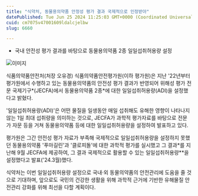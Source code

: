 ```yaml
---
title: "식약처, 동물용의약품 안정성 평가 결과 국제적으로 인정받아"
datePublished: Tue Jun 25 2024 11:25:03 GMT+0000 (Coordinated Universal Time)
cuid: cm7075v47001609ldalcjelbw
slug: 6660

---
```



- 국내 안전성 평가 결과를 바탕으로 동물용의약품 2종 일일섭취허용량 설정

![이미지](https://cdn.hashnode.com/res/hashnode/image/upload/v1739261115293/d45bd047-80a0-4086-848e-899338e53af5.jpeg)

식품의약품안전처(처장 오유경) 식품의약품안전평가원(이하 평가원)은 지난 '22년부터 평가원에서 수행하고 있는 동물용의약품의 안전성 평가 결과가 반영되어 위해성 평가 전문 국제기구*(JECFA)에서 동물용의약품 2종*에 대한 일일섭취허용량(ADI)을 설정했다고 밝혔다.

'일일섭취허용량(ADI)'은 어떤 물질을 일생동안 매일 섭취해도 유해한 영향이 나타나지 않는 1일 최대 섭취량을 의미하는 것으로, JECFA가 과학적 평가자료를 바탕으로 전문가 자문 등을 거쳐 동물용의약품 등에 대한 일일섭취허용량을 설정하여 발표하고 있다.

평가원은 그간 안전성 평가 자료가 부족해 국제적으로 일일섭취허용량을 설정하지 못했던 동물용의약품 '푸마길린'과 '클로피돌'에 대한 과학적 평가를 실시했고 그 결과*를 지난해 9월 JECFA에 제공하여, 그 결과 국제적으로 활용할 수 있는 일일섭취허용량**을 설정했다고 발표('24.3월)했다.

식약처는 이번 일일섭취허용량 설정으로 국내·외 동물의약품의 안전관리에 도움을 줄 것으로 기대하며, 앞으로도 국민의 건강한 생활을 위해 과학적 근거에 기반한 유해물질 안전관리 강화를 위해 최선을 다할 계획이다.